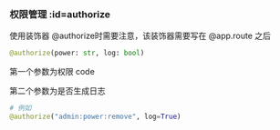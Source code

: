 ### 权限管理 :id=authorize

使用装饰器 @authorize时需要注意，该装饰器需要写在	@app.route	之后

```python
@authorize(power: str, log: bool)
```

第一个参数为权限 code

第二个参数为是否生成日志

```python
# 例如
@authorize("admin:power:remove", log=True)
```

